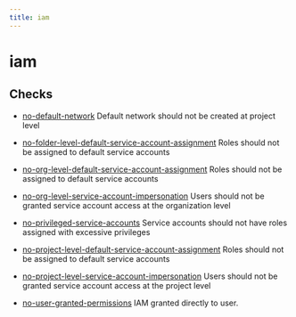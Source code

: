 ```yaml
---
title: iam
---
```


# iam

## Checks


- [no-default-network](no-default-network) Default network should not be created at project level

- [no-folder-level-default-service-account-assignment](no-folder-level-default-service-account-assignment) Roles should not be assigned to default service accounts

- [no-org-level-default-service-account-assignment](no-org-level-default-service-account-assignment) Roles should not be assigned to default service accounts

- [no-org-level-service-account-impersonation](no-org-level-service-account-impersonation) Users should not be granted service account access at the organization level

- [no-privileged-service-accounts](no-privileged-service-accounts) Service accounts should not have roles assigned with excessive privileges

- [no-project-level-default-service-account-assignment](no-project-level-default-service-account-assignment) Roles should not be assigned to default service accounts

- [no-project-level-service-account-impersonation](no-project-level-service-account-impersonation) Users should not be granted service account access at the project level

- [no-user-granted-permissions](no-user-granted-permissions) IAM granted directly to user.



